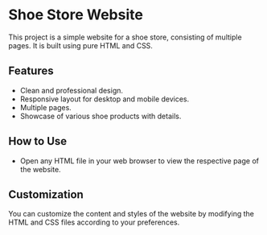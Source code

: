 # Shoe Store Website

This project is a simple website for a shoe store, consisting of multiple pages. It is built using pure HTML and CSS.

## Features

- Clean and professional design.
- Responsive layout for desktop and mobile devices.
- Multiple pages.
- Showcase of various shoe products with details.

## How to Use
-  Open any HTML file in your web browser to view the respective page of the website.

## Customization

You can customize the content and styles of the website by modifying the HTML and CSS files according to your preferences.

